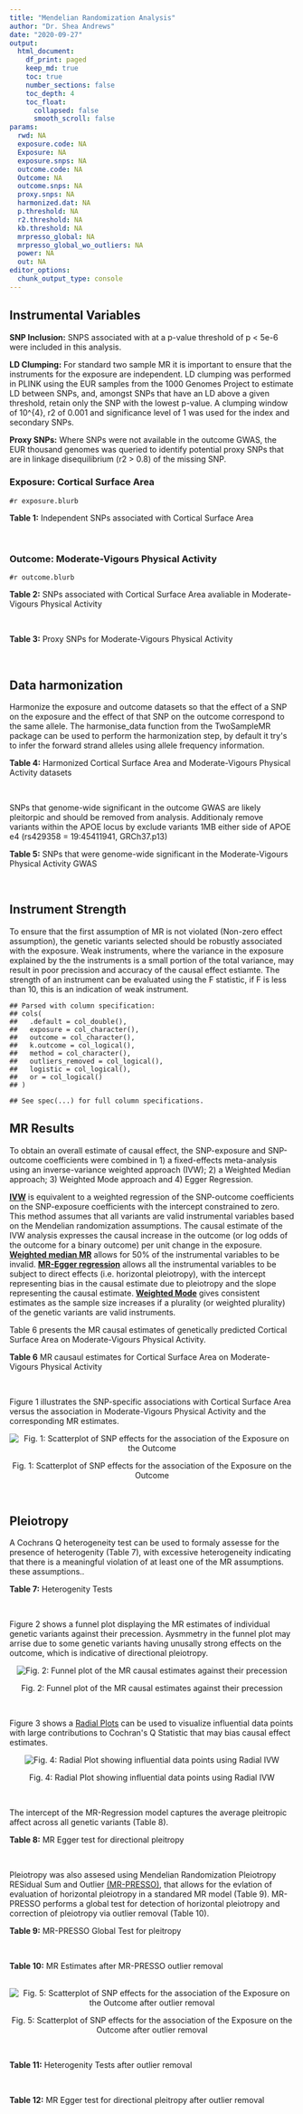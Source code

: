 ```yaml
---
title: "Mendelian Randomization Analysis"
author: "Dr. Shea Andrews"
date: "2020-09-27"
output:
  html_document:
    df_print: paged
    keep_md: true
    toc: true
    number_sections: false
    toc_depth: 4
    toc_float:
      collapsed: false
      smooth_scroll: false
params:
  rwd: NA
  exposure.code: NA
  Exposure: NA
  exposure.snps: NA
  outcome.code: NA
  Outcome: NA
  outcome.snps: NA
  proxy.snps: NA
  harmonized.dat: NA
  p.threshold: NA
  r2.threshold: NA
  kb.threshold: NA
  mrpresso_global: NA
  mrpresso_global_wo_outliers: NA
  power: NA
  out: NA
editor_options:
  chunk_output_type: console
---
```







## Instrumental Variables
**SNP Inclusion:** SNPS associated with at a p-value threshold of p < 5e-6 were included in this analysis.
<br>

**LD Clumping:** For standard two sample MR it is important to ensure that the instruments for the exposure are independent. LD clumping was performed in PLINK using the EUR samples from the 1000 Genomes Project to estimate LD between SNPs, and, amongst SNPs that have an LD above a given threshold, retain only the SNP with the lowest p-value. A clumping window of 10^{4}, r2 of 0.001 and significance level of 1 was used for the index and secondary SNPs.
<br>

**Proxy SNPs:** Where SNPs were not available in the outcome GWAS, the EUR thousand genomes was queried to identify potential proxy SNPs that are in linkage disequilibrium (r2 > 0.8) of the missing SNP.
<br>

### Exposure: Cortical Surface Area
`#r exposure.blurb`
<br>

**Table 1:** Independent SNPs associated with Cortical Surface Area
<div data-pagedtable="false">
  <script data-pagedtable-source type="application/json">
{"columns":[{"label":["SNP"],"name":[1],"type":["chr"],"align":["left"]},{"label":["CHROM"],"name":[2],"type":["dbl"],"align":["right"]},{"label":["POS"],"name":[3],"type":["dbl"],"align":["right"]},{"label":["REF"],"name":[4],"type":["chr"],"align":["left"]},{"label":["ALT"],"name":[5],"type":["chr"],"align":["left"]},{"label":["AF"],"name":[6],"type":["dbl"],"align":["right"]},{"label":["BETA"],"name":[7],"type":["dbl"],"align":["right"]},{"label":["SE"],"name":[8],"type":["dbl"],"align":["right"]},{"label":["Z"],"name":[9],"type":["dbl"],"align":["right"]},{"label":["P"],"name":[10],"type":["dbl"],"align":["right"]},{"label":["N"],"name":[11],"type":["dbl"],"align":["right"]},{"label":["TRAIT"],"name":[12],"type":["chr"],"align":["left"]}],"data":[{"1":"rs2490556","2":"1","3":"2021284","4":"T","5":"A","6":"0.3155","7":"583.9623","8":"122.1531","9":"4.780577","10":"1.748e-06","11":"32068","12":"Cortical_Surface_Area"},{"1":"rs4846200","2":"1","3":"9752648","4":"C","5":"T","6":"0.4191","7":"628.7473","8":"124.9738","9":"5.031033","10":"4.878e-07","11":"32068","12":"Cortical_Surface_Area"},{"1":"rs499688","2":"1","3":"61396649","4":"T","5":"C","6":"0.3482","7":"-583.8940","8":"123.5536","9":"-4.725840","10":"2.292e-06","11":"31582","12":"Cortical_Surface_Area"},{"1":"rs6673449","2":"1","3":"160043698","4":"A","5":"G","6":"0.5681","7":"-552.9050","8":"110.5323","9":"-5.002200","10":"5.668e-07","11":"32176","12":"Cortical_Surface_Area"},{"1":"rs12137969","2":"1","3":"242289357","4":"G","5":"A","6":"0.2412","7":"-585.5512","8":"128.0273","9":"-4.573643","10":"4.793e-06","11":"32176","12":"Cortical_Surface_Area"},{"1":"rs10927043","2":"1","3":"243762208","4":"C","5":"T","6":"0.1826","7":"719.0735","8":"141.2684","9":"5.090123","10":"3.578e-07","11":"32176","12":"Cortical_Surface_Area"},{"1":"rs57415181","2":"2","3":"48707841","4":"G","5":"C","6":"0.1447","7":"-834.6022","8":"159.4070","9":"-5.235668","10":"1.644e-07","11":"32176","12":"Cortical_Surface_Area"},{"1":"rs10496091","2":"2","3":"61482261","4":"G","5":"A","6":"0.2777","7":"-642.6331","8":"121.0228","9":"-5.310017","10":"1.096e-07","11":"32176","12":"Cortical_Surface_Area"},{"1":"rs12630663","2":"3","3":"28007315","4":"T","5":"C","6":"0.4117","7":"632.8110","8":"111.2125","9":"5.690110","10":"1.270e-08","11":"32176","12":"Cortical_Surface_Area"},{"1":"rs34464850","2":"3","3":"141721762","4":"G","5":"C","6":"0.1534","7":"1233.1854","8":"152.7201","9":"8.074807","10":"6.758e-16","11":"31984","12":"Cortical_Surface_Area"},{"1":"rs11938781","2":"4","3":"17924734","4":"T","5":"C","6":"0.1648","7":"-719.1710","8":"150.5519","9":"-4.776900","10":"1.780e-06","11":"32176","12":"Cortical_Surface_Area"},{"1":"rs10029872","2":"4","3":"40350763","4":"T","5":"C","6":"0.5251","7":"508.7590","8":"109.6122","9":"4.641440","10":"3.460e-06","11":"32176","12":"Cortical_Surface_Area"},{"1":"rs2301718","2":"4","3":"106009763","4":"G","5":"A","6":"0.2269","7":"737.2212","8":"132.3556","9":"5.570004","10":"2.547e-08","11":"32176","12":"Cortical_Surface_Area"},{"1":"rs386424","2":"5","3":"81092787","4":"T","5":"G","6":"0.3008","7":"656.5430","8":"120.0422","9":"5.469270","10":"4.519e-08","11":"32176","12":"Cortical_Surface_Area"},{"1":"rs7715167","2":"5","3":"170778824","4":"T","5":"C","6":"0.6143","7":"662.7540","8":"119.1375","9":"5.562930","10":"2.653e-08","11":"32068","12":"Cortical_Surface_Area"},{"1":"rs2802295","2":"6","3":"108926496","4":"A","5":"G","6":"0.6207","7":"714.5850","8":"112.9897","9":"6.324340","10":"2.543e-10","11":"32176","12":"Cortical_Surface_Area"},{"1":"rs11759026","2":"6","3":"126792095","4":"A","5":"G","6":"0.2376","7":"1301.5200","8":"134.6156","9":"9.668420","10":"4.106e-22","11":"31907","12":"Cortical_Surface_Area"},{"1":"rs139849708","2":"6","3":"127369230","4":"T","5":"C","6":"0.0297","7":"-2237.8300","8":"422.1224","9":"-5.301370","10":"1.149e-07","11":"22951","12":"Cortical_Surface_Area"},{"1":"rs6463758","2":"7","3":"8117636","4":"A","5":"G","6":"0.5382","7":"560.9860","8":"112.3815","9":"4.991800","10":"5.982e-07","11":"32176","12":"Cortical_Surface_Area"},{"1":"rs149352678","2":"7","3":"54920906","4":"C","5":"T","6":"0.0991","7":"967.7266","8":"191.5244","9":"5.052759","10":"4.355e-07","11":"32176","12":"Cortical_Surface_Area"},{"1":"rs42035","2":"7","3":"92239531","4":"A","5":"G","6":"0.2454","7":"-610.3230","8":"127.8222","9":"-4.774780","10":"1.799e-06","11":"32176","12":"Cortical_Surface_Area"},{"1":"rs41563","2":"7","3":"104852654","4":"G","5":"A","6":"0.3385","7":"586.6639","8":"116.3776","9":"5.041038","10":"4.630e-07","11":"32176","12":"Cortical_Surface_Area"},{"1":"rs10251751","2":"7","3":"156021770","4":"C","5":"T","6":"0.6639","7":"538.0782","8":"116.0343","9":"4.637234","10":"3.531e-06","11":"32176","12":"Cortical_Surface_Area"},{"1":"rs76650567","2":"8","3":"78242034","4":"C","5":"T","6":"0.0870","7":"-902.8657","8":"194.8981","9":"-4.632501","10":"3.613e-06","11":"32176","12":"Cortical_Surface_Area"},{"1":"rs66702753","2":"9","3":"103010947","4":"A","5":"C","6":"0.2493","7":"-593.2390","8":"128.8921","9":"-4.602600","10":"4.172e-06","11":"32176","12":"Cortical_Surface_Area"},{"1":"rs10817864","2":"9","3":"118968579","4":"C","5":"T","6":"0.5739","7":"531.0956","8":"111.2505","9":"4.773872","10":"1.807e-06","11":"32176","12":"Cortical_Surface_Area"},{"1":"rs12357321","2":"10","3":"21790476","4":"G","5":"A","6":"0.3206","7":"-698.7452","8":"119.6461","9":"-5.840100","10":"5.217e-09","11":"32176","12":"Cortical_Surface_Area"},{"1":"rs1628768","2":"10","3":"105012994","4":"T","5":"C","6":"0.2386","7":"972.9780","8":"132.0048","9":"7.370780","10":"1.696e-13","11":"32176","12":"Cortical_Surface_Area"},{"1":"rs17543864","2":"11","3":"92556100","4":"G","5":"A","6":"0.3264","7":"-623.9150","8":"116.9886","9":"-5.333126","10":"9.654e-08","11":"32176","12":"Cortical_Surface_Area"},{"1":"rs3217901","2":"12","3":"4405389","4":"A","5":"G","6":"0.4221","7":"593.5960","8":"114.7165","9":"5.174460","10":"2.286e-07","11":"32176","12":"Cortical_Surface_Area"},{"1":"rs2066827","2":"12","3":"12871099","4":"T","5":"G","6":"0.2333","7":"-862.4130","8":"159.9581","9":"-5.391500","10":"6.987e-08","11":"24138","12":"Cortical_Surface_Area"},{"1":"rs7975351","2":"12","3":"53902190","4":"G","5":"A","6":"0.4740","7":"611.0487","8":"113.5536","9":"5.381148","10":"7.401e-08","11":"31319","12":"Cortical_Surface_Area"},{"1":"rs10876864","2":"12","3":"56401085","4":"G","5":"A","6":"0.5774","7":"-628.5901","8":"112.6859","9":"-5.578250","10":"2.430e-08","11":"31319","12":"Cortical_Surface_Area"},{"1":"rs10878349","2":"12","3":"66327632","4":"A","5":"G","6":"0.5100","7":"-1039.9900","8":"110.4866","9":"-9.412850","10":"4.829e-21","11":"32176","12":"Cortical_Surface_Area"},{"1":"rs35227403","2":"12","3":"68216239","4":"T","5":"A","6":"0.0588","7":"-1271.7821","8":"253.6458","9":"-5.014008","10":"5.331e-07","11":"32176","12":"Cortical_Surface_Area"},{"1":"rs111855983","2":"12","3":"80052550","4":"T","5":"C","6":"0.1319","7":"-818.6420","8":"177.5492","9":"-4.610790","10":"4.011e-06","11":"28185","12":"Cortical_Surface_Area"},{"1":"rs2195243","2":"12","3":"102922986","4":"G","5":"C","6":"0.2196","7":"-769.2254","8":"142.2462","9":"-5.407704","10":"6.384e-08","11":"29708","12":"Cortical_Surface_Area"},{"1":"rs34011931","2":"13","3":"111077516","4":"A","5":"G","6":"0.3280","7":"538.2090","8":"117.7182","9":"4.572010","10":"4.831e-06","11":"32176","12":"Cortical_Surface_Area"},{"1":"rs6572878","2":"14","3":"23435333","4":"T","5":"C","6":"0.3997","7":"-574.9920","8":"113.9565","9":"-5.045710","10":"4.518e-07","11":"31790","12":"Cortical_Surface_Area"},{"1":"rs76801057","2":"14","3":"99728448","4":"C","5":"T","6":"0.0263","7":"2036.7834","8":"429.5486","9":"4.741683","10":"2.119e-06","11":"23846","12":"Cortical_Surface_Area"},{"1":"rs4265798","2":"16","3":"70636616","4":"T","5":"A","6":"0.9332","7":"-1221.0588","8":"263.6357","9":"-4.631614","10":"3.628e-06","11":"30025","12":"Cortical_Surface_Area"},{"1":"rs7207463","2":"17","3":"16004259","4":"A","5":"G","6":"0.5620","7":"-519.7640","8":"110.5676","9":"-4.700870","10":"2.591e-06","11":"32176","12":"Cortical_Surface_Area"},{"1":"rs6505216","2":"17","3":"29206421","4":"G","5":"T","6":"0.2375","7":"652.8106","8":"142.8638","9":"4.569461","10":"4.890e-06","11":"31430","12":"Cortical_Surface_Area"},{"1":"rs79600142","2":"17","3":"43897722","4":"T","5":"C","6":"0.2198","7":"-1696.8300","8":"143.2730","9":"-11.843300","10":"2.331e-32","11":"29435","12":"Cortical_Surface_Area"},{"1":"rs12452834","2":"17","3":"47111739","4":"C","5":"T","6":"0.3329","7":"-626.4308","8":"123.5899","9":"-5.068625","10":"4.007e-07","11":"30867","12":"Cortical_Surface_Area"},{"1":"rs1791513","2":"18","3":"22135429","4":"A","5":"G","6":"0.5263","7":"-502.3000","8":"109.5062","9":"-4.586950","10":"4.498e-06","11":"32176","12":"Cortical_Surface_Area"},{"1":"rs743038","2":"22","3":"50884075","4":"C","5":"T","6":"0.5560","7":"-532.1045","8":"115.3983","9":"-4.611025","10":"4.007e-06","11":"31216","12":"Cortical_Surface_Area"}],"options":{"columns":{"min":{},"max":[10]},"rows":{"min":[10],"max":[10]},"pages":{}}}
  </script>
</div>
<br>

### Outcome: Moderate-Vigours Physical Activity
`#r outcome.blurb`
<br>

**Table 2:** SNPs associated with Cortical Surface Area avaliable in Moderate-Vigours Physical Activity
<div data-pagedtable="false">
  <script data-pagedtable-source type="application/json">
{"columns":[{"label":["SNP"],"name":[1],"type":["chr"],"align":["left"]},{"label":["CHROM"],"name":[2],"type":["dbl"],"align":["right"]},{"label":["POS"],"name":[3],"type":["dbl"],"align":["right"]},{"label":["REF"],"name":[4],"type":["chr"],"align":["left"]},{"label":["ALT"],"name":[5],"type":["chr"],"align":["left"]},{"label":["AF"],"name":[6],"type":["dbl"],"align":["right"]},{"label":["BETA"],"name":[7],"type":["dbl"],"align":["right"]},{"label":["SE"],"name":[8],"type":["dbl"],"align":["right"]},{"label":["Z"],"name":[9],"type":["dbl"],"align":["right"]},{"label":["P"],"name":[10],"type":["dbl"],"align":["right"]},{"label":["N"],"name":[11],"type":["dbl"],"align":["right"]},{"label":["TRAIT"],"name":[12],"type":["chr"],"align":["left"]}],"data":[{"1":"rs2490556","2":"1","3":"2021284","4":"T","5":"A","6":"0.303915","7":"0.001137630","8":"0.00239324","9":"0.4753510","10":"6.3e-01","11":"377234","12":"MVPA"},{"1":"rs4846200","2":"1","3":"9752648","4":"C","5":"T","6":"0.419253","7":"0.001415860","8":"0.00228725","9":"0.6190230","10":"5.4e-01","11":"377234","12":"MVPA"},{"1":"rs499688","2":"1","3":"61396649","4":"T","5":"C","6":"0.342385","7":"-0.001305890","8":"0.00238346","9":"-0.5478970","10":"5.8e-01","11":"377234","12":"MVPA"},{"1":"rs6673449","2":"1","3":"160043698","4":"A","5":"G","6":"0.570146","7":"-0.003250360","8":"0.00222601","9":"-1.4601700","10":"1.4e-01","11":"377234","12":"MVPA"},{"1":"rs12137969","2":"1","3":"242289357","4":"G","5":"A","6":"0.231363","7":"-0.003026690","8":"0.00261791","9":"-1.1561500","10":"2.5e-01","11":"377234","12":"MVPA"},{"1":"rs10927043","2":"1","3":"243762208","4":"C","5":"T","6":"0.182473","7":"-0.003135120","8":"0.00285527","9":"-1.0980100","10":"2.7e-01","11":"377234","12":"MVPA"},{"1":"rs57415181","2":"2","3":"48707841","4":"G","5":"C","6":"0.149752","7":"-0.007382570","8":"0.00309835","9":"-2.3827400","10":"1.7e-02","11":"377234","12":"MVPA"},{"1":"rs10496091","2":"2","3":"61482261","4":"G","5":"A","6":"0.280997","7":"-0.002094060","8":"0.00245360","9":"-0.8534640","10":"3.9e-01","11":"377234","12":"MVPA"},{"1":"rs12630663","2":"3","3":"28007315","4":"T","5":"C","6":"0.412898","7":"-0.000949840","8":"0.00224370","9":"-0.4233360","10":"6.7e-01","11":"377234","12":"MVPA"},{"1":"rs34464850","2":"3","3":"141721762","4":"G","5":"C","6":"0.150613","7":"-0.005127240","8":"0.00308109","9":"-1.6641000","10":"9.6e-02","11":"377234","12":"MVPA"},{"1":"rs11938781","2":"4","3":"17924734","4":"T","5":"C","6":"0.164747","7":"0.000453759","8":"0.00298492","9":"0.1520170","10":"8.8e-01","11":"377234","12":"MVPA"},{"1":"rs10029872","2":"4","3":"40350763","4":"T","5":"C","6":"0.517338","7":"-0.003468160","8":"0.00221505","9":"-1.5657300","10":"1.2e-01","11":"377234","12":"MVPA"},{"1":"rs2301718","2":"4","3":"106009763","4":"G","5":"A","6":"0.210213","7":"-0.001778870","8":"0.00272793","9":"-0.6520950","10":"5.1e-01","11":"377234","12":"MVPA"},{"1":"rs386424","2":"5","3":"81092787","4":"T","5":"G","6":"0.287119","7":"-0.004934540","8":"0.00244553","9":"-2.0177800","10":"4.4e-02","11":"377234","12":"MVPA"},{"1":"rs7715167","2":"5","3":"170778824","4":"T","5":"C","6":"0.610800","7":"-0.001413860","8":"0.00225696","9":"-0.6264440","10":"5.3e-01","11":"377234","12":"MVPA"},{"1":"rs2802295","2":"6","3":"108926496","4":"A","5":"G","6":"0.626665","7":"-0.011121900","8":"0.00228135","9":"-4.8751400","10":"1.1e-06","11":"377234","12":"MVPA"},{"1":"rs11759026","2":"6","3":"126792095","4":"A","5":"G","6":"0.228288","7":"-0.003746230","8":"0.00263842","9":"-1.4198800","10":"1.6e-01","11":"377234","12":"MVPA"},{"1":"rs139849708","2":"6","3":"127369230","4":"T","5":"C","6":"0.029417","7":"-0.014935100","8":"0.00674036","9":"-2.2157700","10":"2.7e-02","11":"377234","12":"MVPA"},{"1":"rs6463758","2":"7","3":"8117636","4":"A","5":"G","6":"0.556725","7":"0.004419880","8":"0.00222636","9":"1.9852500","10":"4.7e-02","11":"377234","12":"MVPA"},{"1":"rs149352678","2":"7","3":"54920906","4":"C","5":"T","6":"0.093723","7":"-0.001079370","8":"0.00380189","9":"-0.2839040","10":"7.8e-01","11":"377234","12":"MVPA"},{"1":"rs42035","2":"7","3":"92239531","4":"A","5":"G","6":"0.244732","7":"-0.002303780","8":"0.00256982","9":"-0.8964750","10":"3.7e-01","11":"377234","12":"MVPA"},{"1":"rs41563","2":"7","3":"104852654","4":"G","5":"A","6":"0.349383","7":"0.000873712","8":"0.00231340","9":"0.3776740","10":"7.1e-01","11":"377234","12":"MVPA"},{"1":"rs10251751","2":"7","3":"156021770","4":"C","5":"T","6":"0.666621","7":"-0.000294989","8":"0.00233822","9":"-0.1261600","10":"9.0e-01","11":"377234","12":"MVPA"},{"1":"rs76650567","2":"8","3":"78242034","4":"C","5":"T","6":"0.080759","7":"0.001200110","8":"0.00405009","9":"0.2963170","10":"7.7e-01","11":"377234","12":"MVPA"},{"1":"rs66702753","2":"9","3":"103010947","4":"A","5":"C","6":"0.256426","7":"0.002907390","8":"0.00252752","9":"1.1502900","10":"2.5e-01","11":"377234","12":"MVPA"},{"1":"rs10817864","2":"9","3":"118968579","4":"C","5":"T","6":"0.579595","7":"0.000385141","8":"0.00223785","9":"0.1721030","10":"8.6e-01","11":"377234","12":"MVPA"},{"1":"rs12357321","2":"10","3":"21790476","4":"G","5":"A","6":"0.312671","7":"-0.006409390","8":"0.00239860","9":"-2.6721400","10":"7.5e-03","11":"377234","12":"MVPA"},{"1":"rs1628768","2":"10","3":"105012994","4":"T","5":"C","6":"0.235335","7":"-0.004334320","8":"0.00260390","9":"-1.6645500","10":"9.6e-02","11":"377234","12":"MVPA"},{"1":"rs17543864","2":"11","3":"92556100","4":"G","5":"A","6":"0.322741","7":"-0.000234125","8":"0.00238480","9":"-0.0981739","10":"9.2e-01","11":"377234","12":"MVPA"},{"1":"rs3217901","2":"12","3":"4405389","4":"A","5":"G","6":"0.431847","7":"0.003968660","8":"0.00228161","9":"1.7394100","10":"8.2e-02","11":"377234","12":"MVPA"},{"1":"rs2066827","2":"12","3":"12871099","4":"T","5":"G","6":"0.231906","7":"0.000295643","8":"0.00260703","9":"0.1134020","10":"9.1e-01","11":"377234","12":"MVPA"},{"1":"rs7975351","2":"12","3":"53902190","4":"G","5":"A","6":"0.477542","7":"0.002855940","8":"0.00222166","9":"1.2855000","10":"2.0e-01","11":"377234","12":"MVPA"},{"1":"rs10876864","2":"12","3":"56401085","4":"G","5":"A","6":"0.574276","7":"0.002924600","8":"0.00222844","9":"1.3124000","10":"1.9e-01","11":"377234","12":"MVPA"},{"1":"rs10878349","2":"12","3":"66327632","4":"A","5":"G","6":"0.512460","7":"-0.003272350","8":"0.00221378","9":"-1.4781700","10":"1.4e-01","11":"377234","12":"MVPA"},{"1":"rs35227403","2":"12","3":"68216239","4":"T","5":"A","6":"0.059692","7":"-0.003637390","8":"0.00471494","9":"-0.7714610","10":"4.4e-01","11":"377234","12":"MVPA"},{"1":"rs111855983","2":"12","3":"80052550","4":"T","5":"C","6":"0.129917","7":"-0.002509720","8":"0.00327965","9":"-0.7652400","10":"4.4e-01","11":"377234","12":"MVPA"},{"1":"rs2195243","2":"12","3":"102922986","4":"G","5":"C","6":"0.222848","7":"0.004281160","8":"0.00264815","9":"1.6166600","10":"1.1e-01","11":"377234","12":"MVPA"},{"1":"rs34011931","2":"13","3":"111077516","4":"A","5":"G","6":"0.328518","7":"-0.001298780","8":"0.00234740","9":"-0.5532840","10":"5.8e-01","11":"377234","12":"MVPA"},{"1":"rs76801057","2":"14","3":"99728448","4":"C","5":"T","6":"0.027912","7":"-0.002862840","8":"0.00686393","9":"-0.4170850","10":"6.8e-01","11":"377234","12":"MVPA"},{"1":"rs4265798","2":"16","3":"70636616","4":"T","5":"A","6":"0.937237","7":"-0.002312270","8":"0.00480872","9":"-0.4808490","10":"6.3e-01","11":"377234","12":"MVPA"},{"1":"rs7207463","2":"17","3":"16004259","4":"A","5":"G","6":"0.560013","7":"0.001153190","8":"0.00222072","9":"0.5192870","10":"6.0e-01","11":"377234","12":"MVPA"},{"1":"rs79600142","2":"17","3":"43897722","4":"T","5":"C","6":"0.224526","7":"0.011247000","8":"0.00263995","9":"4.2603100","10":"2.0e-05","11":"377234","12":"MVPA"},{"1":"rs1791513","2":"18","3":"22135429","4":"A","5":"G","6":"0.531583","7":"-0.005445670","8":"0.00223073","9":"-2.4412100","10":"1.5e-02","11":"377234","12":"MVPA"},{"1":"rs743038","2":"22","3":"50884075","4":"C","5":"T","6":"0.555323","7":"-0.001236240","8":"0.00223574","9":"-0.5529440","10":"5.8e-01","11":"377234","12":"MVPA"},{"1":"rs6572878","2":"NA","3":"NA","4":"NA","5":"NA","6":"NA","7":"NA","8":"NA","9":"NA","10":"NA","11":"NA","12":"NA"},{"1":"rs6505216","2":"NA","3":"NA","4":"NA","5":"NA","6":"NA","7":"NA","8":"NA","9":"NA","10":"NA","11":"NA","12":"NA"},{"1":"rs12452834","2":"NA","3":"NA","4":"NA","5":"NA","6":"NA","7":"NA","8":"NA","9":"NA","10":"NA","11":"NA","12":"NA"}],"options":{"columns":{"min":{},"max":[10]},"rows":{"min":[10],"max":[10]},"pages":{}}}
  </script>
</div>
<br>

**Table 3:** Proxy SNPs for Moderate-Vigours Physical Activity
<div data-pagedtable="false">
  <script data-pagedtable-source type="application/json">
{"columns":[{"label":["target_snp"],"name":[1],"type":["chr"],"align":["left"]},{"label":["proxy_snp"],"name":[2],"type":["chr"],"align":["left"]},{"label":["ld.r2"],"name":[3],"type":["dbl"],"align":["right"]},{"label":["Dprime"],"name":[4],"type":["dbl"],"align":["right"]},{"label":["PHASE"],"name":[5],"type":["chr"],"align":["left"]},{"label":["X12"],"name":[6],"type":["lgl"],"align":["right"]},{"label":["CHROM"],"name":[7],"type":["dbl"],"align":["right"]},{"label":["POS"],"name":[8],"type":["dbl"],"align":["right"]},{"label":["REF.proxy"],"name":[9],"type":["lgl"],"align":["right"]},{"label":["ALT.proxy"],"name":[10],"type":["chr"],"align":["left"]},{"label":["AF"],"name":[11],"type":["dbl"],"align":["right"]},{"label":["BETA"],"name":[12],"type":["dbl"],"align":["right"]},{"label":["SE"],"name":[13],"type":["dbl"],"align":["right"]},{"label":["Z"],"name":[14],"type":["dbl"],"align":["right"]},{"label":["P"],"name":[15],"type":["dbl"],"align":["right"]},{"label":["N"],"name":[16],"type":["dbl"],"align":["right"]},{"label":["TRAIT"],"name":[17],"type":["chr"],"align":["left"]},{"label":["ref"],"name":[18],"type":["chr"],"align":["left"]},{"label":["ref.proxy"],"name":[19],"type":["chr"],"align":["left"]},{"label":["alt"],"name":[20],"type":["lgl"],"align":["right"]},{"label":["alt.proxy"],"name":[21],"type":["lgl"],"align":["right"]},{"label":["ALT"],"name":[22],"type":["chr"],"align":["left"]},{"label":["REF"],"name":[23],"type":["lgl"],"align":["right"]},{"label":["proxy.outcome"],"name":[24],"type":["lgl"],"align":["right"]}],"data":[{"1":"rs6572878","2":"rs10146424","3":"0.987642","4":"1","5":"CG/TT","6":"NA","7":"14","8":"23438980","9":"TRUE","10":"G","11":"0.399521","12":"0.00162864","13":"0.00226257","14":"0.719819","15":"0.47","16":"377234","17":"MVPA","18":"C","19":"G","20":"TRUE","21":"TRUE","22":"C","23":"TRUE","24":"TRUE"},{"1":"rs6505216","2":"NA","3":"NA","4":"NA","5":"NA","6":"NA","7":"NA","8":"NA","9":"NA","10":"NA","11":"NA","12":"NA","13":"NA","14":"NA","15":"NA","16":"NA","17":"NA","18":"NA","19":"NA","20":"NA","21":"NA","22":"NA","23":"NA","24":"NA"},{"1":"rs12452834","2":"NA","3":"NA","4":"NA","5":"NA","6":"NA","7":"NA","8":"NA","9":"NA","10":"NA","11":"NA","12":"NA","13":"NA","14":"NA","15":"NA","16":"NA","17":"NA","18":"NA","19":"NA","20":"NA","21":"NA","22":"NA","23":"NA","24":"NA"}],"options":{"columns":{"min":{},"max":[10]},"rows":{"min":[10],"max":[10]},"pages":{}}}
  </script>
</div>
<br>

## Data harmonization
Harmonize the exposure and outcome datasets so that the effect of a SNP on the exposure and the effect of that SNP on the outcome correspond to the same allele. The harmonise_data function from the TwoSampleMR package can be used to perform the harmonization step, by default it try's to infer the forward strand alleles using allele frequency information.
<br>

**Table 4:** Harmonized Cortical Surface Area and Moderate-Vigours Physical Activity datasets
<div data-pagedtable="false">
  <script data-pagedtable-source type="application/json">
{"columns":[{"label":["SNP"],"name":[1],"type":["chr"],"align":["left"]},{"label":["effect_allele.exposure"],"name":[2],"type":["chr"],"align":["left"]},{"label":["other_allele.exposure"],"name":[3],"type":["chr"],"align":["left"]},{"label":["effect_allele.outcome"],"name":[4],"type":["chr"],"align":["left"]},{"label":["other_allele.outcome"],"name":[5],"type":["chr"],"align":["left"]},{"label":["beta.exposure"],"name":[6],"type":["dbl"],"align":["right"]},{"label":["beta.outcome"],"name":[7],"type":["dbl"],"align":["right"]},{"label":["eaf.exposure"],"name":[8],"type":["dbl"],"align":["right"]},{"label":["eaf.outcome"],"name":[9],"type":["dbl"],"align":["right"]},{"label":["remove"],"name":[10],"type":["lgl"],"align":["right"]},{"label":["palindromic"],"name":[11],"type":["lgl"],"align":["right"]},{"label":["ambiguous"],"name":[12],"type":["lgl"],"align":["right"]},{"label":["id.outcome"],"name":[13],"type":["chr"],"align":["left"]},{"label":["chr.outcome"],"name":[14],"type":["dbl"],"align":["right"]},{"label":["pos.outcome"],"name":[15],"type":["dbl"],"align":["right"]},{"label":["se.outcome"],"name":[16],"type":["dbl"],"align":["right"]},{"label":["z.outcome"],"name":[17],"type":["dbl"],"align":["right"]},{"label":["pval.outcome"],"name":[18],"type":["dbl"],"align":["right"]},{"label":["samplesize.outcome"],"name":[19],"type":["dbl"],"align":["right"]},{"label":["outcome"],"name":[20],"type":["chr"],"align":["left"]},{"label":["mr_keep.outcome"],"name":[21],"type":["lgl"],"align":["right"]},{"label":["pval_origin.outcome"],"name":[22],"type":["chr"],"align":["left"]},{"label":["chr.exposure"],"name":[23],"type":["dbl"],"align":["right"]},{"label":["pos.exposure"],"name":[24],"type":["dbl"],"align":["right"]},{"label":["se.exposure"],"name":[25],"type":["dbl"],"align":["right"]},{"label":["z.exposure"],"name":[26],"type":["dbl"],"align":["right"]},{"label":["pval.exposure"],"name":[27],"type":["dbl"],"align":["right"]},{"label":["samplesize.exposure"],"name":[28],"type":["dbl"],"align":["right"]},{"label":["exposure"],"name":[29],"type":["chr"],"align":["left"]},{"label":["mr_keep.exposure"],"name":[30],"type":["lgl"],"align":["right"]},{"label":["pval_origin.exposure"],"name":[31],"type":["chr"],"align":["left"]},{"label":["id.exposure"],"name":[32],"type":["chr"],"align":["left"]},{"label":["action"],"name":[33],"type":["dbl"],"align":["right"]},{"label":["mr_keep"],"name":[34],"type":["lgl"],"align":["right"]},{"label":["pt"],"name":[35],"type":["dbl"],"align":["right"]},{"label":["pleitropy_keep"],"name":[36],"type":["lgl"],"align":["right"]},{"label":["mrpresso_RSSobs"],"name":[37],"type":["dbl"],"align":["right"]},{"label":["mrpresso_pval"],"name":[38],"type":["chr"],"align":["left"]},{"label":["mrpresso_keep"],"name":[39],"type":["lgl"],"align":["right"]}],"data":[{"1":"rs10029872","2":"C","3":"T","4":"C","5":"T","6":"508.7590","7":"-0.003468160","8":"0.5251","9":"0.517338","10":"FALSE","11":"FALSE","12":"FALSE","13":"Z4e6wz","14":"4","15":"40350763","16":"0.00221505","17":"-1.5657300","18":"1.2e-01","19":"377234","20":"Klimentidis2018mvpa","21":"TRUE","22":"reported","23":"4","24":"40350763","25":"109.6122","26":"4.641440","27":"3.460e-06","28":"32176","29":"Grasby2020surfarea","30":"TRUE","31":"reported","32":"agdEqw","33":"2","34":"TRUE","35":"5e-06","36":"TRUE","37":"9.888552e-06","38":"1","39":"TRUE"},{"1":"rs10251751","2":"T","3":"C","4":"T","5":"C","6":"538.0782","7":"-0.000294989","8":"0.6639","9":"0.666621","10":"FALSE","11":"FALSE","12":"FALSE","13":"Z4e6wz","14":"7","15":"156021770","16":"0.00233822","17":"-0.1261600","18":"9.0e-01","19":"377234","20":"Klimentidis2018mvpa","21":"TRUE","22":"reported","23":"7","24":"156021770","25":"116.0343","26":"4.637234","27":"3.531e-06","28":"32176","29":"Grasby2020surfarea","30":"TRUE","31":"reported","32":"agdEqw","33":"2","34":"TRUE","35":"5e-06","36":"TRUE","37":"8.694980e-09","38":"1","39":"TRUE"},{"1":"rs10496091","2":"A","3":"G","4":"A","5":"G","6":"-642.6331","7":"-0.002094060","8":"0.2777","9":"0.280997","10":"FALSE","11":"FALSE","12":"FALSE","13":"Z4e6wz","14":"2","15":"61482261","16":"0.00245360","17":"-0.8534640","18":"3.9e-01","19":"377234","20":"Klimentidis2018mvpa","21":"TRUE","22":"reported","23":"2","24":"61482261","25":"121.0228","26":"-5.310017","27":"1.096e-07","28":"32176","29":"Grasby2020surfarea","30":"TRUE","31":"reported","32":"agdEqw","33":"2","34":"TRUE","35":"5e-06","36":"TRUE","37":"6.769253e-06","38":"1","39":"TRUE"},{"1":"rs10817864","2":"T","3":"C","4":"T","5":"C","6":"531.0956","7":"0.000385141","8":"0.5739","9":"0.579595","10":"FALSE","11":"FALSE","12":"FALSE","13":"Z4e6wz","14":"9","15":"118968579","16":"0.00223785","17":"0.1721030","18":"8.6e-01","19":"377234","20":"Klimentidis2018mvpa","21":"TRUE","22":"reported","23":"9","24":"118968579","25":"111.2505","26":"4.773872","27":"1.807e-06","28":"32176","29":"Grasby2020surfarea","30":"TRUE","31":"reported","32":"agdEqw","33":"2","34":"TRUE","35":"5e-06","36":"TRUE","37":"6.057227e-07","38":"1","39":"TRUE"},{"1":"rs10876864","2":"A","3":"G","4":"A","5":"G","6":"-628.5901","7":"0.002924600","8":"0.5774","9":"0.574276","10":"FALSE","11":"FALSE","12":"FALSE","13":"Z4e6wz","14":"12","15":"56401085","16":"0.00222844","17":"1.3124000","18":"1.9e-01","19":"377234","20":"Klimentidis2018mvpa","21":"TRUE","22":"reported","23":"12","24":"56401085","25":"112.6859","26":"-5.578250","27":"2.430e-08","28":"31319","29":"Grasby2020surfarea","30":"TRUE","31":"reported","32":"agdEqw","33":"2","34":"TRUE","35":"5e-06","36":"TRUE","37":"6.369455e-06","38":"1","39":"TRUE"},{"1":"rs10878349","2":"G","3":"A","4":"G","5":"A","6":"-1039.9900","7":"-0.003272350","8":"0.5100","9":"0.512460","10":"FALSE","11":"FALSE","12":"FALSE","13":"Z4e6wz","14":"12","15":"66327632","16":"0.00221378","17":"-1.4781700","18":"1.4e-01","19":"377234","20":"Klimentidis2018mvpa","21":"TRUE","22":"reported","23":"12","24":"66327632","25":"110.4866","26":"-9.412850","27":"4.829e-21","28":"32176","29":"Grasby2020surfarea","30":"TRUE","31":"reported","32":"agdEqw","33":"2","34":"TRUE","35":"5e-06","36":"TRUE","37":"1.814963e-05","38":"1","39":"TRUE"},{"1":"rs10927043","2":"T","3":"C","4":"T","5":"C","6":"719.0735","7":"-0.003135120","8":"0.1826","9":"0.182473","10":"FALSE","11":"FALSE","12":"FALSE","13":"Z4e6wz","14":"1","15":"243762208","16":"0.00285527","17":"-1.0980100","18":"2.7e-01","19":"377234","20":"Klimentidis2018mvpa","21":"TRUE","22":"reported","23":"1","24":"243762208","25":"141.2684","26":"5.090123","27":"3.578e-07","28":"32176","29":"Grasby2020surfarea","30":"TRUE","31":"reported","32":"agdEqw","33":"2","34":"TRUE","35":"5e-06","36":"TRUE","37":"7.081178e-06","38":"1","39":"TRUE"},{"1":"rs111855983","2":"C","3":"T","4":"C","5":"T","6":"-818.6420","7":"-0.002509720","8":"0.1319","9":"0.129917","10":"FALSE","11":"FALSE","12":"FALSE","13":"Z4e6wz","14":"12","15":"80052550","16":"0.00327965","17":"-0.7652400","18":"4.4e-01","19":"377234","20":"Klimentidis2018mvpa","21":"TRUE","22":"reported","23":"12","24":"80052550","25":"177.5492","26":"-4.610790","27":"4.011e-06","28":"28185","29":"Grasby2020surfarea","30":"TRUE","31":"reported","32":"agdEqw","33":"2","34":"TRUE","35":"5e-06","36":"TRUE","37":"9.913285e-06","38":"1","39":"TRUE"},{"1":"rs11759026","2":"G","3":"A","4":"G","5":"A","6":"1301.5200","7":"-0.003746230","8":"0.2376","9":"0.228288","10":"FALSE","11":"FALSE","12":"FALSE","13":"Z4e6wz","14":"6","15":"126792095","16":"0.00263842","17":"-1.4198800","18":"1.6e-01","19":"377234","20":"Klimentidis2018mvpa","21":"TRUE","22":"reported","23":"6","24":"126792095","25":"134.6156","26":"9.668420","27":"4.106e-22","28":"31907","29":"Grasby2020surfarea","30":"TRUE","31":"reported","32":"agdEqw","33":"2","34":"TRUE","35":"5e-06","36":"TRUE","37":"8.977675e-06","38":"1","39":"TRUE"},{"1":"rs11938781","2":"C","3":"T","4":"C","5":"T","6":"-719.1710","7":"0.000453759","8":"0.1648","9":"0.164747","10":"FALSE","11":"FALSE","12":"FALSE","13":"Z4e6wz","14":"4","15":"17924734","16":"0.00298492","17":"0.1520170","18":"8.8e-01","19":"377234","20":"Klimentidis2018mvpa","21":"TRUE","22":"reported","23":"4","24":"17924734","25":"150.5519","26":"-4.776900","27":"1.780e-06","28":"32176","29":"Grasby2020surfarea","30":"TRUE","31":"reported","32":"agdEqw","33":"2","34":"TRUE","35":"5e-06","36":"TRUE","37":"4.148567e-09","38":"1","39":"TRUE"},{"1":"rs12137969","2":"A","3":"G","4":"A","5":"G","6":"-585.5512","7":"-0.003026690","8":"0.2412","9":"0.231363","10":"FALSE","11":"FALSE","12":"FALSE","13":"Z4e6wz","14":"1","15":"242289357","16":"0.00261791","17":"-1.1561500","18":"2.5e-01","19":"377234","20":"Klimentidis2018mvpa","21":"TRUE","22":"reported","23":"1","24":"242289357","25":"128.0273","26":"-4.573643","27":"4.793e-06","28":"32176","29":"Grasby2020surfarea","30":"TRUE","31":"reported","32":"agdEqw","33":"2","34":"TRUE","35":"5e-06","36":"TRUE","37":"1.219684e-05","38":"1","39":"TRUE"},{"1":"rs12357321","2":"A","3":"G","4":"A","5":"G","6":"-698.7452","7":"-0.006409390","8":"0.3206","9":"0.312671","10":"FALSE","11":"FALSE","12":"FALSE","13":"Z4e6wz","14":"10","15":"21790476","16":"0.00239860","17":"-2.6721400","18":"7.5e-03","19":"377234","20":"Klimentidis2018mvpa","21":"TRUE","22":"reported","23":"10","24":"21790476","25":"119.6461","26":"-5.840100","27":"5.217e-09","28":"32176","29":"Grasby2020surfarea","30":"TRUE","31":"reported","32":"agdEqw","33":"2","34":"TRUE","35":"5e-06","36":"TRUE","37":"4.991317e-05","38":"0.18","39":"TRUE"},{"1":"rs12630663","2":"C","3":"T","4":"C","5":"T","6":"632.8110","7":"-0.000949840","8":"0.4117","9":"0.412898","10":"FALSE","11":"FALSE","12":"FALSE","13":"Z4e6wz","14":"3","15":"28007315","16":"0.00224370","17":"-0.4233360","18":"6.7e-01","19":"377234","20":"Klimentidis2018mvpa","21":"TRUE","22":"reported","23":"3","24":"28007315","25":"111.2125","26":"5.690110","27":"1.270e-08","28":"32176","29":"Grasby2020surfarea","30":"TRUE","31":"reported","32":"agdEqw","33":"2","34":"TRUE","35":"5e-06","36":"TRUE","37":"2.550108e-07","38":"1","39":"TRUE"},{"1":"rs139849708","2":"C","3":"T","4":"C","5":"T","6":"-2237.8300","7":"-0.014935100","8":"0.0297","9":"0.029417","10":"FALSE","11":"FALSE","12":"FALSE","13":"Z4e6wz","14":"6","15":"127369230","16":"0.00674036","17":"-2.2157700","18":"2.7e-02","19":"377234","20":"Klimentidis2018mvpa","21":"TRUE","22":"reported","23":"6","24":"127369230","25":"422.1224","26":"-5.301370","27":"1.149e-07","28":"22951","29":"Grasby2020surfarea","30":"TRUE","31":"reported","32":"agdEqw","33":"2","34":"TRUE","35":"5e-06","36":"TRUE","37":"2.897956e-04","38":"0.477","39":"TRUE"},{"1":"rs149352678","2":"T","3":"C","4":"T","5":"C","6":"967.7266","7":"-0.001079370","8":"0.0991","9":"0.093723","10":"FALSE","11":"FALSE","12":"FALSE","13":"Z4e6wz","14":"7","15":"54920906","16":"0.00380189","17":"-0.2839040","18":"7.8e-01","19":"377234","20":"Klimentidis2018mvpa","21":"TRUE","22":"reported","23":"7","24":"54920906","25":"191.5244","26":"5.052759","27":"4.355e-07","28":"32176","29":"Grasby2020surfarea","30":"TRUE","31":"reported","32":"agdEqw","33":"2","34":"TRUE","35":"5e-06","36":"TRUE","37":"1.519794e-07","38":"1","39":"TRUE"},{"1":"rs1628768","2":"C","3":"T","4":"C","5":"T","6":"972.9780","7":"-0.004334320","8":"0.2386","9":"0.235335","10":"FALSE","11":"FALSE","12":"FALSE","13":"Z4e6wz","14":"10","15":"105012994","16":"0.00260390","17":"-1.6645500","18":"9.6e-02","19":"377234","20":"Klimentidis2018mvpa","21":"TRUE","22":"reported","23":"10","24":"105012994","25":"132.0048","26":"7.370780","27":"1.696e-13","28":"32176","29":"Grasby2020surfarea","30":"TRUE","31":"reported","32":"agdEqw","33":"2","34":"TRUE","35":"5e-06","36":"TRUE","37":"1.420437e-05","38":"1","39":"TRUE"},{"1":"rs17543864","2":"A","3":"G","4":"A","5":"G","6":"-623.9150","7":"-0.000234125","8":"0.3264","9":"0.322741","10":"FALSE","11":"FALSE","12":"FALSE","13":"Z4e6wz","14":"11","15":"92556100","16":"0.00238480","17":"-0.0981739","18":"9.2e-01","19":"377234","20":"Klimentidis2018mvpa","21":"TRUE","22":"reported","23":"11","24":"92556100","25":"116.9886","26":"-5.333126","27":"9.654e-08","28":"32176","29":"Grasby2020surfarea","30":"TRUE","31":"reported","32":"agdEqw","33":"2","34":"TRUE","35":"5e-06","36":"TRUE","37":"4.829868e-07","38":"1","39":"TRUE"},{"1":"rs1791513","2":"G","3":"A","4":"G","5":"A","6":"-502.3000","7":"-0.005445670","8":"0.5263","9":"0.531583","10":"FALSE","11":"FALSE","12":"FALSE","13":"Z4e6wz","14":"18","15":"22135429","16":"0.00223073","17":"-2.4412100","18":"1.5e-02","19":"377234","20":"Klimentidis2018mvpa","21":"TRUE","22":"reported","23":"18","24":"22135429","25":"109.5062","26":"-4.586950","27":"4.498e-06","28":"32176","29":"Grasby2020surfarea","30":"TRUE","31":"reported","32":"agdEqw","33":"2","34":"TRUE","35":"5e-06","36":"TRUE","37":"3.461016e-05","38":"0.351","39":"TRUE"},{"1":"rs2066827","2":"G","3":"T","4":"G","5":"T","6":"-862.4130","7":"0.000295643","8":"0.2333","9":"0.231906","10":"FALSE","11":"FALSE","12":"FALSE","13":"Z4e6wz","14":"12","15":"12871099","16":"0.00260703","17":"0.1134020","18":"9.1e-01","19":"377234","20":"Klimentidis2018mvpa","21":"TRUE","22":"reported","23":"12","24":"12871099","25":"159.9581","26":"-5.391500","27":"6.987e-08","28":"24138","29":"Grasby2020surfarea","30":"TRUE","31":"reported","32":"agdEqw","33":"2","34":"TRUE","35":"5e-06","36":"TRUE","37":"1.114982e-07","38":"1","39":"TRUE"},{"1":"rs2195243","2":"C","3":"G","4":"C","5":"G","6":"-769.2254","7":"0.004281160","8":"0.2196","9":"0.222848","10":"FALSE","11":"TRUE","12":"FALSE","13":"Z4e6wz","14":"12","15":"102922986","16":"0.00264815","17":"1.6166600","18":"1.1e-01","19":"377234","20":"Klimentidis2018mvpa","21":"TRUE","22":"reported","23":"12","24":"102922986","25":"142.2462","26":"-5.407704","27":"6.384e-08","28":"29708","29":"Grasby2020surfarea","30":"TRUE","31":"reported","32":"agdEqw","33":"2","34":"TRUE","35":"5e-06","36":"TRUE","37":"1.451603e-05","38":"1","39":"TRUE"},{"1":"rs2301718","2":"A","3":"G","4":"A","5":"G","6":"737.2212","7":"-0.001778870","8":"0.2269","9":"0.210213","10":"FALSE","11":"FALSE","12":"FALSE","13":"Z4e6wz","14":"4","15":"106009763","16":"0.00272793","17":"-0.6520950","18":"5.1e-01","19":"377234","20":"Klimentidis2018mvpa","21":"TRUE","22":"reported","23":"4","24":"106009763","25":"132.3556","26":"5.570004","27":"2.547e-08","28":"32176","29":"Grasby2020surfarea","30":"TRUE","31":"reported","32":"agdEqw","33":"2","34":"TRUE","35":"5e-06","36":"TRUE","37":"1.618978e-06","38":"1","39":"TRUE"},{"1":"rs2490556","2":"A","3":"T","4":"A","5":"T","6":"583.9623","7":"0.001137630","8":"0.3155","9":"0.303915","10":"FALSE","11":"TRUE","12":"FALSE","13":"Z4e6wz","14":"1","15":"2021284","16":"0.00239324","17":"0.4753510","18":"6.3e-01","19":"377234","20":"Klimentidis2018mvpa","21":"TRUE","22":"reported","23":"1","24":"2021284","25":"122.1531","26":"4.780577","27":"1.748e-06","28":"32068","29":"Grasby2020surfarea","30":"TRUE","31":"reported","32":"agdEqw","33":"2","34":"TRUE","35":"5e-06","36":"TRUE","37":"2.501576e-06","38":"1","39":"TRUE"},{"1":"rs2802295","2":"G","3":"A","4":"G","5":"A","6":"714.5850","7":"-0.011121900","8":"0.6207","9":"0.626665","10":"FALSE","11":"FALSE","12":"FALSE","13":"Z4e6wz","14":"6","15":"108926496","16":"0.00228135","17":"-4.8751400","18":"1.1e-06","19":"377234","20":"Klimentidis2018mvpa","21":"TRUE","22":"reported","23":"6","24":"108926496","25":"112.9897","26":"6.324340","27":"2.543e-10","28":"32176","29":"Grasby2020surfarea","30":"TRUE","31":"reported","32":"agdEqw","33":"2","34":"TRUE","35":"5e-06","36":"TRUE","37":"1.183835e-04","38":"<0.0045","39":"FALSE"},{"1":"rs3217901","2":"G","3":"A","4":"G","5":"A","6":"593.5960","7":"0.003968660","8":"0.4221","9":"0.431847","10":"FALSE","11":"FALSE","12":"FALSE","13":"Z4e6wz","14":"12","15":"4405389","16":"0.00228161","17":"1.7394100","18":"8.2e-02","19":"377234","20":"Klimentidis2018mvpa","21":"TRUE","22":"reported","23":"12","24":"4405389","25":"114.7165","26":"5.174460","27":"2.286e-07","28":"32176","29":"Grasby2020surfarea","30":"TRUE","31":"reported","32":"agdEqw","33":"2","34":"TRUE","35":"5e-06","36":"TRUE","37":"2.000618e-05","38":"1","39":"TRUE"},{"1":"rs34011931","2":"G","3":"A","4":"G","5":"A","6":"538.2090","7":"-0.001298780","8":"0.3280","9":"0.328518","10":"FALSE","11":"FALSE","12":"FALSE","13":"Z4e6wz","14":"13","15":"111077516","16":"0.00234740","17":"-0.5532840","18":"5.8e-01","19":"377234","20":"Klimentidis2018mvpa","21":"TRUE","22":"reported","23":"13","24":"111077516","25":"117.7182","26":"4.572010","27":"4.831e-06","28":"32176","29":"Grasby2020surfarea","30":"TRUE","31":"reported","32":"agdEqw","33":"2","34":"TRUE","35":"5e-06","36":"TRUE","37":"8.539757e-07","38":"1","39":"TRUE"},{"1":"rs34464850","2":"C","3":"G","4":"C","5":"G","6":"1233.1854","7":"-0.005127240","8":"0.1534","9":"0.150613","10":"FALSE","11":"TRUE","12":"FALSE","13":"Z4e6wz","14":"3","15":"141721762","16":"0.00308109","17":"-1.6641000","18":"9.6e-02","19":"377234","20":"Klimentidis2018mvpa","21":"TRUE","22":"reported","23":"3","24":"141721762","25":"152.7201","26":"8.074807","27":"6.758e-16","28":"31984","29":"Grasby2020surfarea","30":"TRUE","31":"reported","32":"agdEqw","33":"2","34":"TRUE","35":"5e-06","36":"TRUE","37":"1.954616e-05","38":"1","39":"TRUE"},{"1":"rs35227403","2":"A","3":"T","4":"A","5":"T","6":"-1271.7821","7":"-0.003637390","8":"0.0588","9":"0.059692","10":"FALSE","11":"TRUE","12":"FALSE","13":"Z4e6wz","14":"12","15":"68216239","16":"0.00471494","17":"-0.7714610","18":"4.4e-01","19":"377234","20":"Klimentidis2018mvpa","21":"TRUE","22":"reported","23":"12","24":"68216239","25":"253.6458","26":"-5.014008","27":"5.331e-07","28":"32176","29":"Grasby2020surfarea","30":"TRUE","31":"reported","32":"agdEqw","33":"2","34":"TRUE","35":"5e-06","36":"TRUE","37":"2.151246e-05","38":"1","39":"TRUE"},{"1":"rs386424","2":"G","3":"T","4":"G","5":"T","6":"656.5430","7":"-0.004934540","8":"0.3008","9":"0.287119","10":"FALSE","11":"FALSE","12":"FALSE","13":"Z4e6wz","14":"5","15":"81092787","16":"0.00244553","17":"-2.0177800","18":"4.4e-02","19":"377234","20":"Klimentidis2018mvpa","21":"TRUE","22":"reported","23":"5","24":"81092787","25":"120.0422","26":"5.469270","27":"4.519e-08","28":"32176","29":"Grasby2020surfarea","30":"TRUE","31":"reported","32":"agdEqw","33":"2","34":"TRUE","35":"5e-06","36":"TRUE","37":"2.066598e-05","38":"1","39":"TRUE"},{"1":"rs41563","2":"A","3":"G","4":"A","5":"G","6":"586.6639","7":"0.000873712","8":"0.3385","9":"0.349383","10":"FALSE","11":"FALSE","12":"FALSE","13":"Z4e6wz","14":"7","15":"104852654","16":"0.00231340","17":"0.3776740","18":"7.1e-01","19":"377234","20":"Klimentidis2018mvpa","21":"TRUE","22":"reported","23":"7","24":"104852654","25":"116.3776","26":"5.041038","27":"4.630e-07","28":"32176","29":"Grasby2020surfarea","30":"TRUE","31":"reported","32":"agdEqw","33":"2","34":"TRUE","35":"5e-06","36":"TRUE","37":"1.735144e-06","38":"1","39":"TRUE"},{"1":"rs42035","2":"G","3":"A","4":"G","5":"A","6":"-610.3230","7":"-0.002303780","8":"0.2454","9":"0.244732","10":"FALSE","11":"FALSE","12":"FALSE","13":"Z4e6wz","14":"7","15":"92239531","16":"0.00256982","17":"-0.8964750","18":"3.7e-01","19":"377234","20":"Klimentidis2018mvpa","21":"TRUE","22":"reported","23":"7","24":"92239531","25":"127.8222","26":"-4.774780","27":"1.799e-06","28":"32176","29":"Grasby2020surfarea","30":"TRUE","31":"reported","32":"agdEqw","33":"2","34":"TRUE","35":"5e-06","36":"TRUE","37":"7.743811e-06","38":"1","39":"TRUE"},{"1":"rs4265798","2":"A","3":"T","4":"A","5":"T","6":"-1221.0588","7":"-0.002312270","8":"0.9332","9":"0.937237","10":"FALSE","11":"TRUE","12":"FALSE","13":"Z4e6wz","14":"16","15":"70636616","16":"0.00480872","17":"-0.4808490","18":"6.3e-01","19":"377234","20":"Klimentidis2018mvpa","21":"TRUE","22":"reported","23":"16","24":"70636616","25":"263.6357","26":"-4.631614","27":"3.628e-06","28":"30025","29":"Grasby2020surfarea","30":"TRUE","31":"reported","32":"agdEqw","33":"2","34":"TRUE","35":"5e-06","36":"TRUE","37":"1.052231e-05","38":"1","39":"TRUE"},{"1":"rs4846200","2":"T","3":"C","4":"T","5":"C","6":"628.7473","7":"0.001415860","8":"0.4191","9":"0.419253","10":"FALSE","11":"FALSE","12":"FALSE","13":"Z4e6wz","14":"1","15":"9752648","16":"0.00228725","17":"0.6190230","18":"5.4e-01","19":"377234","20":"Klimentidis2018mvpa","21":"TRUE","22":"reported","23":"1","24":"9752648","25":"124.9738","26":"5.031033","27":"4.878e-07","28":"32068","29":"Grasby2020surfarea","30":"TRUE","31":"reported","32":"agdEqw","33":"2","34":"TRUE","35":"5e-06","36":"TRUE","37":"3.628174e-06","38":"1","39":"TRUE"},{"1":"rs499688","2":"C","3":"T","4":"C","5":"T","6":"-583.8940","7":"-0.001305890","8":"0.3482","9":"0.342385","10":"FALSE","11":"FALSE","12":"FALSE","13":"Z4e6wz","14":"1","15":"61396649","16":"0.00238346","17":"-0.5478970","18":"5.8e-01","19":"377234","20":"Klimentidis2018mvpa","21":"TRUE","22":"reported","23":"1","24":"61396649","25":"123.5536","26":"-4.725840","27":"2.292e-06","28":"31582","29":"Grasby2020surfarea","30":"TRUE","31":"reported","32":"agdEqw","33":"2","34":"TRUE","35":"5e-06","36":"TRUE","37":"3.071814e-06","38":"1","39":"TRUE"},{"1":"rs57415181","2":"C","3":"G","4":"C","5":"G","6":"-834.6022","7":"-0.007382570","8":"0.1447","9":"0.149752","10":"FALSE","11":"TRUE","12":"FALSE","13":"Z4e6wz","14":"2","15":"48707841","16":"0.00309835","17":"-2.3827400","18":"1.7e-02","19":"377234","20":"Klimentidis2018mvpa","21":"TRUE","22":"reported","23":"2","24":"48707841","25":"159.4070","26":"-5.235668","27":"1.644e-07","28":"32176","29":"Grasby2020surfarea","30":"TRUE","31":"reported","32":"agdEqw","33":"2","34":"TRUE","35":"5e-06","36":"TRUE","37":"6.615242e-05","38":"0.4275","39":"TRUE"},{"1":"rs6463758","2":"G","3":"A","4":"G","5":"A","6":"560.9860","7":"0.004419880","8":"0.5382","9":"0.556725","10":"FALSE","11":"FALSE","12":"FALSE","13":"Z4e6wz","14":"7","15":"8117636","16":"0.00222636","17":"1.9852500","18":"4.7e-02","19":"377234","20":"Klimentidis2018mvpa","21":"TRUE","22":"reported","23":"7","24":"8117636","25":"112.3815","26":"4.991800","27":"5.982e-07","28":"32176","29":"Grasby2020surfarea","30":"TRUE","31":"reported","32":"agdEqw","33":"2","34":"TRUE","35":"5e-06","36":"TRUE","37":"2.403717e-05","38":"1","39":"TRUE"},{"1":"rs6572878","2":"C","3":"T","4":"C","5":"T","6":"-574.9920","7":"0.001628640","8":"0.3997","9":"0.399521","10":"FALSE","11":"FALSE","12":"FALSE","13":"Z4e6wz","14":"14","15":"23438980","16":"0.00226257","17":"0.7198190","18":"4.7e-01","19":"377234","20":"Klimentidis2018mvpa","21":"TRUE","22":"reported","23":"14","24":"23435333","25":"113.9565","26":"-5.045710","27":"4.518e-07","28":"31790","29":"Grasby2020surfarea","30":"TRUE","31":"reported","32":"agdEqw","33":"2","34":"TRUE","35":"5e-06","36":"TRUE","37":"1.526411e-06","38":"1","39":"TRUE"},{"1":"rs66702753","2":"C","3":"A","4":"C","5":"A","6":"-593.2390","7":"0.002907390","8":"0.2493","9":"0.256426","10":"FALSE","11":"FALSE","12":"FALSE","13":"Z4e6wz","14":"9","15":"103010947","16":"0.00252752","17":"1.1502900","18":"2.5e-01","19":"377234","20":"Klimentidis2018mvpa","21":"TRUE","22":"reported","23":"9","24":"103010947","25":"128.8921","26":"-4.602600","27":"4.172e-06","28":"32176","29":"Grasby2020surfarea","30":"TRUE","31":"reported","32":"agdEqw","33":"2","34":"TRUE","35":"5e-06","36":"TRUE","37":"6.330853e-06","38":"1","39":"TRUE"},{"1":"rs6673449","2":"G","3":"A","4":"G","5":"A","6":"-552.9050","7":"-0.003250360","8":"0.5681","9":"0.570146","10":"FALSE","11":"FALSE","12":"FALSE","13":"Z4e6wz","14":"1","15":"160043698","16":"0.00222601","17":"-1.4601700","18":"1.4e-01","19":"377234","20":"Klimentidis2018mvpa","21":"TRUE","22":"reported","23":"1","24":"160043698","25":"110.5323","26":"-5.002200","27":"5.668e-07","28":"32176","29":"Grasby2020surfarea","30":"TRUE","31":"reported","32":"agdEqw","33":"2","34":"TRUE","35":"5e-06","36":"TRUE","37":"1.373707e-05","38":"1","39":"TRUE"},{"1":"rs7207463","2":"G","3":"A","4":"G","5":"A","6":"-519.7640","7":"0.001153190","8":"0.5620","9":"0.560013","10":"FALSE","11":"FALSE","12":"FALSE","13":"Z4e6wz","14":"17","15":"16004259","16":"0.00222072","17":"0.5192870","18":"6.0e-01","19":"377234","20":"Klimentidis2018mvpa","21":"TRUE","22":"reported","23":"17","24":"16004259","25":"110.5676","26":"-4.700870","27":"2.591e-06","28":"32176","29":"Grasby2020surfarea","30":"TRUE","31":"reported","32":"agdEqw","33":"2","34":"TRUE","35":"5e-06","36":"TRUE","37":"6.247893e-07","38":"1","39":"TRUE"},{"1":"rs743038","2":"T","3":"C","4":"T","5":"C","6":"-532.1045","7":"-0.001236240","8":"0.5560","9":"0.555323","10":"FALSE","11":"FALSE","12":"FALSE","13":"Z4e6wz","14":"22","15":"50884075","16":"0.00223574","17":"-0.5529440","18":"5.8e-01","19":"377234","20":"Klimentidis2018mvpa","21":"TRUE","22":"reported","23":"22","24":"50884075","25":"115.3983","26":"-4.611025","27":"4.007e-06","28":"31216","29":"Grasby2020surfarea","30":"TRUE","31":"reported","32":"agdEqw","33":"2","34":"TRUE","35":"5e-06","36":"TRUE","37":"2.698350e-06","38":"1","39":"TRUE"},{"1":"rs76650567","2":"T","3":"C","4":"T","5":"C","6":"-902.8657","7":"0.001200110","8":"0.0870","9":"0.080759","10":"FALSE","11":"FALSE","12":"FALSE","13":"Z4e6wz","14":"8","15":"78242034","16":"0.00405009","17":"0.2963170","18":"7.7e-01","19":"377234","20":"Klimentidis2018mvpa","21":"TRUE","22":"reported","23":"8","24":"78242034","25":"194.8981","26":"-4.632501","27":"3.613e-06","28":"32176","29":"Grasby2020surfarea","30":"TRUE","31":"reported","32":"agdEqw","33":"2","34":"TRUE","35":"5e-06","36":"TRUE","37":"3.112092e-07","38":"1","39":"TRUE"},{"1":"rs76801057","2":"T","3":"C","4":"T","5":"C","6":"2036.7834","7":"-0.002862840","8":"0.0263","9":"0.027912","10":"FALSE","11":"FALSE","12":"FALSE","13":"Z4e6wz","14":"14","15":"99728448","16":"0.00686393","17":"-0.4170850","18":"6.8e-01","19":"377234","20":"Klimentidis2018mvpa","21":"TRUE","22":"reported","23":"14","24":"99728448","25":"429.5486","26":"4.741683","27":"2.119e-06","28":"23846","29":"Grasby2020surfarea","30":"TRUE","31":"reported","32":"agdEqw","33":"2","34":"TRUE","35":"5e-06","36":"TRUE","37":"2.045364e-06","38":"1","39":"TRUE"},{"1":"rs7715167","2":"C","3":"T","4":"C","5":"T","6":"662.7540","7":"-0.001413860","8":"0.6143","9":"0.610800","10":"FALSE","11":"FALSE","12":"FALSE","13":"Z4e6wz","14":"5","15":"170778824","16":"0.00225696","17":"-0.6264440","18":"5.3e-01","19":"377234","20":"Klimentidis2018mvpa","21":"TRUE","22":"reported","23":"5","24":"170778824","25":"119.1375","26":"5.562930","27":"2.653e-08","28":"32068","29":"Grasby2020surfarea","30":"TRUE","31":"reported","32":"agdEqw","33":"2","34":"TRUE","35":"5e-06","36":"TRUE","37":"9.183559e-07","38":"1","39":"TRUE"},{"1":"rs79600142","2":"C","3":"T","4":"C","5":"T","6":"-1696.8300","7":"0.011247000","8":"0.2198","9":"0.224526","10":"FALSE","11":"FALSE","12":"FALSE","13":"Z4e6wz","14":"17","15":"43897722","16":"0.00263995","17":"4.2603100","18":"2.0e-05","19":"377234","20":"Klimentidis2018mvpa","21":"TRUE","22":"reported","23":"17","24":"43897722","25":"143.2730","26":"-11.843300","27":"2.331e-32","28":"29435","29":"Grasby2020surfarea","30":"TRUE","31":"reported","32":"agdEqw","33":"2","34":"TRUE","35":"5e-06","36":"TRUE","37":"1.256285e-04","38":"0.009","39":"FALSE"},{"1":"rs7975351","2":"A","3":"G","4":"A","5":"G","6":"611.0487","7":"0.002855940","8":"0.4740","9":"0.477542","10":"FALSE","11":"FALSE","12":"FALSE","13":"Z4e6wz","14":"12","15":"53902190","16":"0.00222166","17":"1.2855000","18":"2.0e-01","19":"377234","20":"Klimentidis2018mvpa","21":"TRUE","22":"reported","23":"12","24":"53902190","25":"113.5536","26":"5.381148","27":"7.401e-08","28":"31319","29":"Grasby2020surfarea","30":"TRUE","31":"reported","32":"agdEqw","33":"2","34":"TRUE","35":"5e-06","36":"TRUE","37":"1.129140e-05","38":"1","39":"TRUE"}],"options":{"columns":{"min":{},"max":[10]},"rows":{"min":[10],"max":[10]},"pages":{}}}
  </script>
</div>
<br>

SNPs that genome-wide significant in the outcome GWAS are likely pleitorpic and should be removed from analysis. Additionaly remove variants within the APOE locus by exclude variants 1MB either side of APOE e4 (rs429358 = 19:45411941, GRCh37.p13)
<br>


**Table 5:** SNPs that were genome-wide significant in the Moderate-Vigours Physical Activity GWAS
<div data-pagedtable="false">
  <script data-pagedtable-source type="application/json">
{"columns":[{"label":["SNP"],"name":[1],"type":["chr"],"align":["left"]},{"label":["chr.outcome"],"name":[2],"type":["dbl"],"align":["right"]},{"label":["pos.outcome"],"name":[3],"type":["dbl"],"align":["right"]},{"label":["pval.exposure"],"name":[4],"type":["dbl"],"align":["right"]},{"label":["pval.outcome"],"name":[5],"type":["dbl"],"align":["right"]}],"data":[],"options":{"columns":{"min":{},"max":[10]},"rows":{"min":[10],"max":[10]},"pages":{}}}
  </script>
</div>
<br>


## Instrument Strength
To ensure that the first assumption of MR is not violated (Non-zero effect assumption), the genetic variants selected should be robustly associated with the exposure. Weak instruments, where the variance in the exposure explained by the the instruments is a small portion of the total variance, may result in poor precission and accuracy of the causal effect estiamte. The strength of an instrument can be evaluated using the F statistic, if F is less than 10, this is an indication of weak instrument.


```
## Parsed with column specification:
## cols(
##   .default = col_double(),
##   exposure = col_character(),
##   outcome = col_character(),
##   k.outcome = col_logical(),
##   method = col_character(),
##   outliers_removed = col_logical(),
##   logistic = col_logical(),
##   or = col_logical()
## )
```

```
## See spec(...) for full column specifications.
```

<div data-pagedtable="false">
  <script data-pagedtable-source type="application/json">
{"columns":[{"label":["outliers_removed"],"name":[1],"type":["lgl"],"align":["right"]},{"label":["pve.exposure"],"name":[2],"type":["dbl"],"align":["right"]},{"label":["F"],"name":[3],"type":["dbl"],"align":["right"]},{"label":["Alpha"],"name":[4],"type":["dbl"],"align":["right"]},{"label":["NCP"],"name":[5],"type":["dbl"],"align":["right"]},{"label":["Power"],"name":[6],"type":["dbl"],"align":["right"]}],"data":[{"1":"FALSE","2":"0.04374419","3":"34.22052","4":"0.05","5":"2.0907747","6":"0.3039512"},{"1":"TRUE","2":"0.03826033","3":"31.14593","4":"0.05","5":"0.5492391","6":"0.1149050"}],"options":{"columns":{"min":{},"max":[10]},"rows":{"min":[10],"max":[10]},"pages":{}}}
  </script>
</div>

##  MR Results
To obtain an overall estimate of causal effect, the SNP-exposure and SNP-outcome coefficients were combined in 1) a fixed-effects meta-analysis using an inverse-variance weighted approach (IVW); 2) a Weighted Median approach; 3) Weighted Mode approach and 4) Egger Regression.


[**IVW**](https://doi.org/10.1002/gepi.21758) is equivalent to a weighted regression of the SNP-outcome coefficients on the SNP-exposure coefficients with the intercept constrained to zero. This method assumes that all variants are valid instrumental variables based on the Mendelian randomization assumptions. The causal estimate of the IVW analysis expresses the causal increase in the outcome (or log odds of the outcome for a binary outcome) per unit change in the exposure. [**Weighted median MR**](https://doi.org/10.1002/gepi.21965) allows for 50% of the instrumental variables to be invalid. [**MR-Egger regression**](https://doi.org/10.1093/ije/dyw220) allows all the instrumental variables to be subject to direct effects (i.e. horizontal pleiotropy), with the intercept representing bias in the causal estimate due to pleiotropy and the slope representing the causal estimate. [**Weighted Mode**](https://doi.org/10.1093/ije/dyx102) gives consistent estimates as the sample size increases if a plurality (or weighted plurality) of the genetic variants are valid instruments.
<br>



Table 6 presents the MR causal estimates of genetically predicted Cortical Surface Area on Moderate-Vigours Physical Activity.
<br>

**Table 6** MR causaul estimates for Cortical Surface Area on Moderate-Vigours Physical Activity
<div data-pagedtable="false">
  <script data-pagedtable-source type="application/json">
{"columns":[{"label":["id.exposure"],"name":[1],"type":["chr"],"align":["left"]},{"label":["id.outcome"],"name":[2],"type":["chr"],"align":["left"]},{"label":["outcome"],"name":[3],"type":["fctr"],"align":["left"]},{"label":["exposure"],"name":[4],"type":["fctr"],"align":["left"]},{"label":["method"],"name":[5],"type":["fctr"],"align":["left"]},{"label":["nsnp"],"name":[6],"type":["int"],"align":["right"]},{"label":["b"],"name":[7],"type":["dbl"],"align":["right"]},{"label":["se"],"name":[8],"type":["dbl"],"align":["right"]},{"label":["pval"],"name":[9],"type":["dbl"],"align":["right"]}],"data":[{"1":"agdEqw","2":"Z4e6wz","3":"Klimentidis2018mvpa","4":"Grasby2020surfarea","5":"Inverse variance weighted (fixed effects)","6":"45","7":"-7.191811e-07","8":"5.051805e-07","9":"0.15455877"},{"1":"agdEqw","2":"Z4e6wz","3":"Klimentidis2018mvpa","4":"Grasby2020surfarea","5":"Weighted median","6":"45","7":"-1.336016e-06","8":"8.767225e-07","9":"0.12753993"},{"1":"agdEqw","2":"Z4e6wz","3":"Klimentidis2018mvpa","4":"Grasby2020surfarea","5":"Weighted mode","6":"45","7":"-2.629490e-06","8":"2.277778e-06","9":"0.25456364"},{"1":"agdEqw","2":"Z4e6wz","3":"Klimentidis2018mvpa","4":"Grasby2020surfarea","5":"MR Egger","6":"45","7":"-4.282744e-06","8":"2.222890e-06","9":"0.06064804"}],"options":{"columns":{"min":{},"max":[10]},"rows":{"min":[10],"max":[10]},"pages":{}}}
  </script>
</div>
<br>

Figure 1 illustrates the SNP-specific associations with Cortical Surface Area versus the association in Moderate-Vigours Physical Activity and the corresponding MR estimates.
<br>

<div class="figure" style="text-align: center">
<img src="/sc/arion/projects/LOAD/shea/Projects/MR_ADPhenome/results/MR_ADbidir/Grasby2020surfarea/Klimentidis2018mvpa/Grasby2020surfarea_5e-6_Klimentidis2018mvpa_MR_Analaysis_files/figure-html/scatter_plot-1.png" alt="Fig. 1: Scatterplot of SNP effects for the association of the Exposure on the Outcome"  />
<p class="caption">Fig. 1: Scatterplot of SNP effects for the association of the Exposure on the Outcome</p>
</div>
<br>


## Pleiotropy
A Cochrans Q heterogeneity test can be used to formaly assesse for the presence of heterogenity (Table 7), with excessive heterogeneity indicating that there is a meaningful violation of at least one of the MR assumptions.
these assumptions..
<br>

**Table 7:** Heterogenity Tests
<div data-pagedtable="false">
  <script data-pagedtable-source type="application/json">
{"columns":[{"label":["id.exposure"],"name":[1],"type":["chr"],"align":["left"]},{"label":["id.outcome"],"name":[2],"type":["chr"],"align":["left"]},{"label":["outcome"],"name":[3],"type":["fctr"],"align":["left"]},{"label":["exposure"],"name":[4],"type":["fctr"],"align":["left"]},{"label":["method"],"name":[5],"type":["fctr"],"align":["left"]},{"label":["Q"],"name":[6],"type":["dbl"],"align":["right"]},{"label":["Q_df"],"name":[7],"type":["dbl"],"align":["right"]},{"label":["Q_pval"],"name":[8],"type":["dbl"],"align":["right"]}],"data":[{"1":"agdEqw","2":"Z4e6wz","3":"Klimentidis2018mvpa","4":"Grasby2020surfarea","5":"MR Egger","6":"98.91155","7":"43","8":"2.700426e-06"},{"1":"agdEqw","2":"Z4e6wz","3":"Klimentidis2018mvpa","4":"Grasby2020surfarea","5":"Inverse variance weighted","6":"105.62028","7":"44","8":"5.566441e-07"}],"options":{"columns":{"min":{},"max":[10]},"rows":{"min":[10],"max":[10]},"pages":{}}}
  </script>
</div>
<br>

Figure 2 shows a funnel plot displaying the MR estimates of individual genetic variants against their precession. Aysmmetry in the funnel plot may arrise due to some genetic variants having unusally strong effects on the outcome, which is indicative of directional pleiotropy.
<br>

<div class="figure" style="text-align: center">
<img src="/sc/arion/projects/LOAD/shea/Projects/MR_ADPhenome/results/MR_ADbidir/Grasby2020surfarea/Klimentidis2018mvpa/Grasby2020surfarea_5e-6_Klimentidis2018mvpa_MR_Analaysis_files/figure-html/funnel_plot-1.png" alt="Fig. 2: Funnel plot of the MR causal estimates against their precession"  />
<p class="caption">Fig. 2: Funnel plot of the MR causal estimates against their precession</p>
</div>
<br>

Figure 3 shows a [Radial Plots](https://github.com/WSpiller/RadialMR) can be used to visualize influential data points with large contributions to Cochran's Q Statistic that may bias causal effect estimates.



<div class="figure" style="text-align: center">
<img src="/sc/arion/projects/LOAD/shea/Projects/MR_ADPhenome/results/MR_ADbidir/Grasby2020surfarea/Klimentidis2018mvpa/Grasby2020surfarea_5e-6_Klimentidis2018mvpa_MR_Analaysis_files/figure-html/Radial_Plot-1.png" alt="Fig. 4: Radial Plot showing influential data points using Radial IVW"  />
<p class="caption">Fig. 4: Radial Plot showing influential data points using Radial IVW</p>
</div>
<br>

The intercept of the MR-Regression model captures the average pleitropic affect across all genetic variants (Table 8).
<br>

**Table 8:** MR Egger test for directional pleitropy
<div data-pagedtable="false">
  <script data-pagedtable-source type="application/json">
{"columns":[{"label":["id.exposure"],"name":[1],"type":["chr"],"align":["left"]},{"label":["id.outcome"],"name":[2],"type":["chr"],"align":["left"]},{"label":["outcome"],"name":[3],"type":["fctr"],"align":["left"]},{"label":["exposure"],"name":[4],"type":["fctr"],"align":["left"]},{"label":["egger_intercept"],"name":[5],"type":["dbl"],"align":["right"]},{"label":["se"],"name":[6],"type":["dbl"],"align":["right"]},{"label":["pval"],"name":[7],"type":["dbl"],"align":["right"]}],"data":[{"1":"agdEqw","2":"Z4e6wz","3":"Klimentidis2018mvpa","4":"Grasby2020surfarea","5":"0.002864688","6":"0.001677439","7":"0.09488947"}],"options":{"columns":{"min":{},"max":[10]},"rows":{"min":[10],"max":[10]},"pages":{}}}
  </script>
</div>
<br>

Pleiotropy was also assesed using Mendelian Randomization Pleiotropy RESidual Sum and Outlier [(MR-PRESSO)](https://doi.org/10.1038/s41588-018-0099-7), that allows for the evlation of evaluation of horizontal pleiotropy in a standared MR model (Table 9). MR-PRESSO performs a global test for detection of horizontal pleiotropy and correction of pleiotropy via outlier removal (Table 10).
<br>

**Table 9:** MR-PRESSO Global Test for pleitropy
<div data-pagedtable="false">
  <script data-pagedtable-source type="application/json">
{"columns":[{"label":["id.exposure"],"name":[1],"type":["chr"],"align":["left"]},{"label":["id.outcome"],"name":[2],"type":["chr"],"align":["left"]},{"label":["outcome"],"name":[3],"type":["chr"],"align":["left"]},{"label":["exposure"],"name":[4],"type":["chr"],"align":["left"]},{"label":["pt"],"name":[5],"type":["dbl"],"align":["right"]},{"label":["outliers_removed"],"name":[6],"type":["lgl"],"align":["right"]},{"label":["n_outliers"],"name":[7],"type":["dbl"],"align":["right"]},{"label":["RSSobs"],"name":[8],"type":["dbl"],"align":["right"]},{"label":["pval"],"name":[9],"type":["chr"],"align":["left"]}],"data":[{"1":"agdEqw","2":"Z4e6wz","3":"Klimentidis2018mvpa","4":"Grasby2020surfarea","5":"5e-06","6":"FALSE","7":"2","8":"113.5367","9":"<1e-04"}],"options":{"columns":{"min":{},"max":[10]},"rows":{"min":[10],"max":[10]},"pages":{}}}
  </script>
</div>
<br>


**Table 10:** MR Estimates after MR-PRESSO outlier removal
<div data-pagedtable="false">
  <script data-pagedtable-source type="application/json">
{"columns":[{"label":["id.exposure"],"name":[1],"type":["chr"],"align":["left"]},{"label":["id.outcome"],"name":[2],"type":["chr"],"align":["left"]},{"label":["outcome"],"name":[3],"type":["fctr"],"align":["left"]},{"label":["exposure"],"name":[4],"type":["fctr"],"align":["left"]},{"label":["method"],"name":[5],"type":["fctr"],"align":["left"]},{"label":["nsnp"],"name":[6],"type":["int"],"align":["right"]},{"label":["b"],"name":[7],"type":["dbl"],"align":["right"]},{"label":["se"],"name":[8],"type":["dbl"],"align":["right"]},{"label":["pval"],"name":[9],"type":["dbl"],"align":["right"]}],"data":[{"1":"agdEqw","2":"Z4e6wz","3":"Klimentidis2018mvpa","4":"Grasby2020surfarea","5":"Inverse variance weighted (fixed effects)","6":"43","7":"4.247914e-07","8":"5.417574e-07","9":"0.4329821"},{"1":"agdEqw","2":"Z4e6wz","3":"Klimentidis2018mvpa","4":"Grasby2020surfarea","5":"Weighted median","6":"43","7":"-4.626719e-07","8":"8.630995e-07","9":"0.5919180"},{"1":"agdEqw","2":"Z4e6wz","3":"Klimentidis2018mvpa","4":"Grasby2020surfarea","5":"Weighted mode","6":"43","7":"-2.378031e-06","8":"1.872417e-06","9":"0.2110643"},{"1":"agdEqw","2":"Z4e6wz","3":"Klimentidis2018mvpa","4":"Grasby2020surfarea","5":"MR Egger","6":"43","7":"-1.020417e-06","8":"2.207456e-06","9":"0.6463392"}],"options":{"columns":{"min":{},"max":[10]},"rows":{"min":[10],"max":[10]},"pages":{}}}
  </script>
</div>
<br>

<div class="figure" style="text-align: center">
<img src="/sc/arion/projects/LOAD/shea/Projects/MR_ADPhenome/results/MR_ADbidir/Grasby2020surfarea/Klimentidis2018mvpa/Grasby2020surfarea_5e-6_Klimentidis2018mvpa_MR_Analaysis_files/figure-html/scatter_plot_outlier-1.png" alt="Fig. 5: Scatterplot of SNP effects for the association of the Exposure on the Outcome after outlier removal"  />
<p class="caption">Fig. 5: Scatterplot of SNP effects for the association of the Exposure on the Outcome after outlier removal</p>
</div>
<br>

**Table 11:** Heterogenity Tests after outlier removal
<div data-pagedtable="false">
  <script data-pagedtable-source type="application/json">
{"columns":[{"label":["id.exposure"],"name":[1],"type":["chr"],"align":["left"]},{"label":["id.outcome"],"name":[2],"type":["chr"],"align":["left"]},{"label":["outcome"],"name":[3],"type":["fctr"],"align":["left"]},{"label":["exposure"],"name":[4],"type":["fctr"],"align":["left"]},{"label":["method"],"name":[5],"type":["fctr"],"align":["left"]},{"label":["Q"],"name":[6],"type":["dbl"],"align":["right"]},{"label":["Q_df"],"name":[7],"type":["dbl"],"align":["right"]},{"label":["Q_pval"],"name":[8],"type":["dbl"],"align":["right"]}],"data":[{"1":"agdEqw","2":"Z4e6wz","3":"Klimentidis2018mvpa","4":"Grasby2020surfarea","5":"MR Egger","6":"64.37168","7":"41","8":"0.01133352"},{"1":"agdEqw","2":"Z4e6wz","3":"Klimentidis2018mvpa","4":"Grasby2020surfarea","5":"Inverse variance weighted","6":"65.11493","7":"42","8":"0.01262420"}],"options":{"columns":{"min":{},"max":[10]},"rows":{"min":[10],"max":[10]},"pages":{}}}
  </script>
</div>
<br>

**Table 12:** MR Egger test for directional pleitropy after outlier removal
<div data-pagedtable="false">
  <script data-pagedtable-source type="application/json">
{"columns":[{"label":["id.exposure"],"name":[1],"type":["chr"],"align":["left"]},{"label":["id.outcome"],"name":[2],"type":["chr"],"align":["left"]},{"label":["outcome"],"name":[3],"type":["fctr"],"align":["left"]},{"label":["exposure"],"name":[4],"type":["fctr"],"align":["left"]},{"label":["egger_intercept"],"name":[5],"type":["dbl"],"align":["right"]},{"label":["se"],"name":[6],"type":["dbl"],"align":["right"]},{"label":["pval"],"name":[7],"type":["dbl"],"align":["right"]}],"data":[{"1":"agdEqw","2":"Z4e6wz","3":"Klimentidis2018mvpa","4":"Grasby2020surfarea","5":"0.0010958","6":"0.001592653","7":"0.4953057"}],"options":{"columns":{"min":{},"max":[10]},"rows":{"min":[10],"max":[10]},"pages":{}}}
  </script>
</div>
<br>
